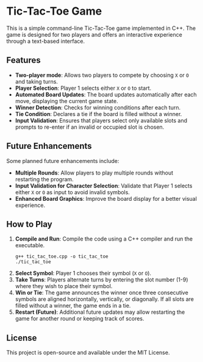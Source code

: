# Tic-Tac-Toe Game

This is a simple command-line Tic-Tac-Toe game implemented in C++. The game is designed for two players and offers an interactive experience through a text-based interface.

## Features

- **Two-player mode**: Allows two players to compete by choosing `X` or `O` and taking turns.
- **Player Selection**: Player 1 selects either `X` or `O` to start.
- **Automated Board Updates**: The board updates automatically after each move, displaying the current game state.
- **Winner Detection**: Checks for winning conditions after each turn.
- **Tie Condition**: Declares a tie if the board is filled without a winner.
- **Input Validation**: Ensures that players select only available slots and prompts to re-enter if an invalid or occupied slot is chosen.

## Future Enhancements

Some planned future enhancements include:

- **Multiple Rounds**: Allow players to play multiple rounds without restarting the program.
- **Input Validation for Character Selection**: Validate that Player 1 selects either `X` or `O` as input to avoid invalid symbols.
- **Enhanced Board Graphics**: Improve the board display for a better visual experience.

## How to Play

1. **Compile and Run**: Compile the code using a C++ compiler and run the executable.
   ```
   g++ tic_tac_toe.cpp -o tic_tac_toe
   ./tic_tac_toe
   ```
2. **Select Symbol**: Player 1 chooses their symbol (`X` or `O`).
3. **Take Turns**: Players alternate turns by entering the slot number (1-9) where they wish to place their symbol.
4. **Win or Tie**: The game announces the winner once three consecutive symbols are aligned horizontally, vertically, or diagonally. If all slots are filled without a winner, the game ends in a tie.
5. **Restart (Future)**: Additional future updates may allow restarting the game for another round or keeping track of scores.

## License

This project is open-source and available under the MIT License.
